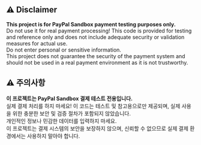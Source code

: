 ## ⚠️ **Disclaimer**  
**This project is for PayPal Sandbox payment testing purposes only.**  
Do not use it for real payment processing! This code is provided for testing and reference only and does not include adequate security or validation measures for actual use.  
Do not enter personal or sensitive information.  
This project does not guarantee the security of the payment system and should not be used in a real payment environment as it is not trustworthy.  


## ⚠️ 주의사항
**이 프로젝트는 PayPal Sandbox 결제 테스트 전용입니다.**  
실제 결제 처리를 하지 마세요! 이 코드는 테스트 및 참고용으로만 제공되며, 실제 사용을 위한 충분한 보안 및 검증 절차가 포함되지 않았습니다.  
개인적인 정보나 민감한 데이터를 입력하지 마세요.  
이 프로젝트는 결제 시스템의 보안을 보장하지 않으며, 신뢰할 수 없으므로 실제 결제 환경에서는 사용하지 말아야 합니다.  
